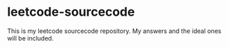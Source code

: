# leetcode-sourcecode
This is my leetcode sourcecode repository. My answers and the ideal ones will be included.
